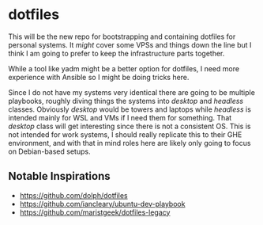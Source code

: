 # dotfiles

This will be the new repo for bootstrapping and containing dotfiles for personal systems. It _might_ cover some VPSs and things down the line but I think I am going to prefer to keep the infrastructure parts together.

While a tool like yadm might be a better option for dotfiles, I need more experience with Ansible so I might be doing tricks here.

Since I do not have my systems very identical there are going to be multiple playbooks, roughly diving things the systems into _desktop_ and _headless_ classes. Obviously _desktop_ would be towers and laptops while _headless_ is intended mainly for WSL and VMs if I need them for something. That _desktop_ class will get interesting since there is not a consistent OS. This is not intended for work systems, I should really replicate this to their GHE environment, and with that in mind roles here are likely only going to focus on Debian-based setups.

## Notable Inspirations

- https://github.com/dolph/dotfiles
- https://github.com/iancleary/ubuntu-dev-playbook
- https://github.com/maristgeek/dotfiles-legacy
